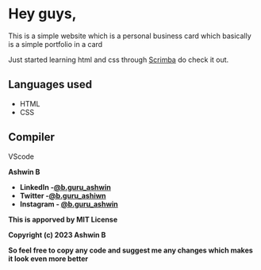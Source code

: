<h1>Hey guys,</h1>
<p>This is a simple website which is a personal business card which basically is a simple portfolio in a card </p>
<p>Just started learning html and css through <a href="https://scrimba.com/">Scrimba</a> do check it out.</p>

## Languages used
- HTML
- CSS
## Compiler
VScode

<b>Ashwin B<b>

- LinkedIn -[@b.guru_ashwin](https://www.linkedin.com/in/ashwin-b-b12b88251)
- Twitter -[@b.guru_ashiwn](https://twitter.com/b_guru_ashwin)
- Instagram - [@b.guru_ashwin](https://instagram.com/b.guru_ashwin?igshid=YmM0MjE2YWMzOA==)

This is apporved by MIT License 

Copyright (c) 2023 Ashwin B

So feel free to copy any code and suggest me any changes which makes it look even more better 
